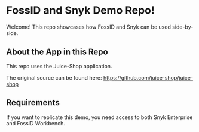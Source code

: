 # FossID and Snyk Demo Repo!
Welcome! This repo showcases how FossID and Snyk can be used side-by-side.

## About the App in this Repo
This repo uses the Juice-Shop application. 

The original source can be found here: https://github.com/juice-shop/juice-shop

## Requirements

If you want to replicate this demo, you need access to both Snyk Enterprise and FossID Workbench.
